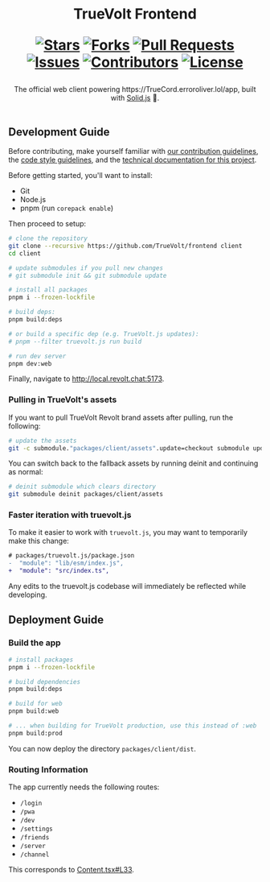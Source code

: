 <div align="center">
<h1>
  TrueVolt Frontend
  
  [![Stars](https://img.shields.io/github/stars/TrueVolt/frontend?style=flat-square&logoColor=white)](https://github.com/TrueVolt/frontend/stargazers)
  [![Forks](https://img.shields.io/github/forks/TrueVolt/frontend?style=flat-square&logoColor=white)](https://github.com/TrueVolt/frontend/network/members)
  [![Pull Requests](https://img.shields.io/github/issues-pr/TrueVolt/frontend?style=flat-square&logoColor=white)](https://github.com/TrueVolt/frontend/pulls)
  [![Issues](https://img.shields.io/github/issues/TrueVolt/frontend?style=flat-square&logoColor=white)](https://github.com/TrueVolt/frontend/issues)
  [![Contributors](https://img.shields.io/github/contributors/TrueVolt/frontend?style=flat-square&logoColor=white)](https://github.com/TrueVolt/frontend/graphs/contributors)
  [![License](https://img.shields.io/github/license/TrueCord/TrueVolt?style=flat-square&logoColor=white)](https://github.com/TrueVolt/frontend/blob/main/LICENSE)
</h1>
The official web client powering https://TrueCord.erroroliver.lol/app, built with <a href="https://www.solidjs.com/">Solid.js</a> 💖.
</div>
<br/>

## Development Guide

Before contributing, make yourself familiar with [our contribution guidelines](https://TrueVolt-developers.ErrorOliver.lol/contrib.html), the [code style guidelines](./GUIDELINES.md), and the [technical documentation for this project](https://TrueVolt.github.io/frontend/).

Before getting started, you'll want to install:

- Git
- Node.js
- pnpm (run `corepack enable`)

Then proceed to setup:

```bash
# clone the repository
git clone --recursive https://github.com/TrueVolt/frontend client
cd client

# update submodules if you pull new changes
# git submodule init && git submodule update

# install all packages
pnpm i --frozen-lockfile 

# build deps:
pnpm build:deps

# or build a specific dep (e.g. TrueVolt.js updates):
# pnpm --filter truevolt.js run build

# run dev server
pnpm dev:web
```

Finally, navigate to http://local.revolt.chat:5173.

### Pulling in TrueVolt's assets

If you want to pull TrueVolt Revolt brand assets after pulling, run the following:

```bash
# update the assets
git -c submodule."packages/client/assets".update=checkout submodule update --init packages/client/assets
```

You can switch back to the fallback assets by running deinit and continuing as normal:

```bash
# deinit submodule which clears directory
git submodule deinit packages/client/assets
```

### Faster iteration with truevolt.js

To make it easier to work with `truevolt.js`, you may want to temporarily make this change:

```diff
# packages/truevolt.js/package.json
-  "module": "lib/esm/index.js",
+  "module": "src/index.ts",
```

Any edits to the truevolt.js codebase will immediately be reflected while developing.

## Deployment Guide

### Build the app

```bash
# install packages
pnpm i --frozen-lockfile 

# build dependencies
pnpm build:deps

# build for web
pnpm build:web

# ... when building for TrueVolt production, use this instead of :web
pnpm build:prod
```

You can now deploy the directory `packages/client/dist`.

### Routing Information

The app currently needs the following routes:

- `/login`
- `/pwa`
- `/dev`
- `/settings`
- `/friends`
- `/server`
- `/channel`

This corresponds to [Content.tsx#L33](packages/client/src/index.tsx).
